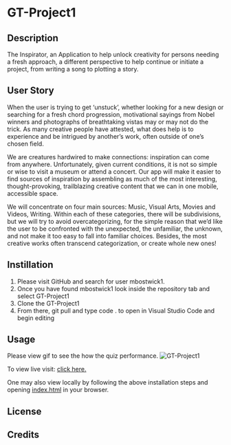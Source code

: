 # GT-Project1

## Description

The Inspirator, an Application to help unlock creativity for persons needing a fresh approach, a different perspective to help continue or initiate a project, from writing a song to plotting a story.

## User Story

When the user is trying to get ‘unstuck’, whether looking for a new design or searching for a fresh chord progression, motivational sayings from Nobel winners and photographs of breathtaking vistas may or may not do the trick. As many creative people have attested, what does help is to experience and be intrigued by another’s work, often outside of one’s chosen field.

We are creatures hardwired to make connections: inspiration can come from anywhere. Unfortunately, given current conditions, it is not so simple or wise to visit a museum or attend a concert. Our app will make it easier to find sources of inspiration by assembling as much of the most interesting, thought-provoking, trailblazing creative content that we can in one mobile, accessible space.

We will concentrate on four main sources: Music, Visual Arts, Movies and Videos, Writing. Within each of these categories, there will be subdivisions, but we will try to avoid overcategorizing, for the simple reason that we’d like the user to be confronted with the unexpected, the unfamiliar, the unknown, and not make it too easy to fall into familiar choices. Besides, the most creative works often transcend categorization, or create whole new ones!

## Instillation

1. Please visit GitHub and search for user mbostwick1.
2. Once you have found mbostwick1 look inside the repository tab and select GT-Project1
3. Clone the GT-Project1
4. From there, git pull and type code . to open in Visual Studio Code and begin editing

## Usage

Please view gif to see the how the quiz performance.
![GT-Project1]()

To view live visit: [click here.]()

One may also view locally by following the above installation steps and opening [index.html](index.html) in your browser.

## License

## Credits

